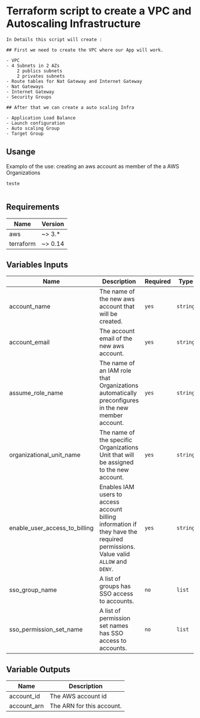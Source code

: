 # Terraform script to create a VPC and Autoscaling Infrastructure





```
In Details this script will create :

## First we need to create the VPC where our App will work.

- VPC
- 4 Subnets in 2 AZs
	2 publics subnets
	2 privates subnets
- Route tables for Nat Gateway and Internet Gateway
- Nat Gateways
- Internet Gateway
- Security Groups

## After that we can create a auto scaling Infra

- Application Load Balance
- Launch configuration
- Auto scaling Group
- Target Group

```



## Usange
Examplo of the use: creating an aws account as member of the a AWS Organizations

```hcl
teste


```


## Requirements
| Name | Version |
| ---- | ------- |
| aws | ~> 3.* |
| terraform | ~> 0.14 |

<!-- BEGINNING OF PRE-COMMIT-TERRAFORM DOCS HOOK -->
## Variables Inputs
| Name | Description | Required | Type | Default |
| ---- | ----------- | -------- | ---- | ------- |
| account_name | The name of the new aws account that will be created. | `yes` | `string` | ` ` |
| account_email | The account email of the new aws account. | `yes` | `string` | ` ` |
| assume_role_name | The name of an IAM role that Organizations automatically preconfigures in the new member account. | `yes` | `string` | `OrganizationAccountAccessRole` |
| organizational_unit_name | The name of the specific Organizations Unit that will be assigned to the new account. | `yes` | `string` | ` ` |
| enable_user_access_to_billing | Enables IAM users to access account billing information if they have the required permissions. Value valid `ALLOW` and `DENY`. | `yes` | `string` | `DENY` |
| sso_group_name | A list of groups has SSO access to accounts. | `no` | `list` | `[ ]` |
| sso_permission_set_name | A list of permission set names has SSO access to accounts. | `no` | `list` | `[ ]` |

## Variable Outputs
<!-- END OF PRE-COMMIT-TERRAFORM DOCS HOOK -->
| Name | Description |
| ---- | ----------- |
| account_id | The AWS account id |
| account_arn | The ARN for this account. |
